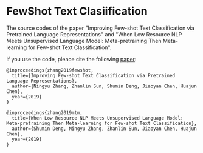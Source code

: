 # FewShot Text Clasiification

The source codes of the paper "Improving Few-shot Text Classification via Pretrained Language Representations" and "When Low Resource NLP Meets Unsupervised Language Model:  Meta-pretraining Then Meta-learning for Few-shot Text Classification".

If you use the code, pleace cite the following [paper](https://arxiv.org/abs/1908.08788):

```
@inproceedings{zhang2019fewshot,
  title={Improving Few-shot Text Classification via Pretrained Language Representations},
  author={Ningyu Zhang, Zhanlin Sun, Shumin Deng, Jiaoyan Chen, Huajun Chen},
  year={2019}
}

@inproceedings{zhang2019mtm,
  title={When Low Resource NLP Meets Unsupervised Language Model:  Meta-pretraining Then Meta-learning for Few-shot Text Classification},
  author={Shumin Deng, Ningyu Zhang, Zhanlin Sun, Jiaoyan Chen, Huajun Chen},
  year={2019}
}
```


